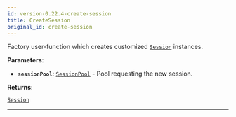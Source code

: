 ```yaml
---
id: version-0.22.4-create-session
title: CreateSession
original_id: create-session
---
```


<a name="createsession"></a>

Factory user-function which creates customized [`Session`](../api/session) instances.

**Parameters**:

-   **`sessionPool`**: [`SessionPool`](../api/session-pool) - Pool requesting the new session.

**Returns**:

[`Session`](../api/session)

---
